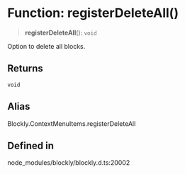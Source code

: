 # Function: registerDeleteAll()

> **registerDeleteAll**(): `void`

Option to delete all blocks.

## Returns

`void`

## Alias

Blockly.ContextMenuItems.registerDeleteAll

## Defined in

node_modules/blockly/blockly.d.ts:20002
